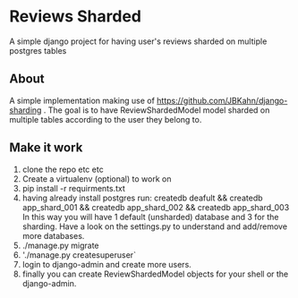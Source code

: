 # Reviews Sharded
A simple django project for having user's reviews sharded on multiple postgres tables

## About
A simple implementation making use of https://github.com/JBKahn/django-sharding . The goal is to have ReviewShardedModel model sharded on multiple tables according to the user they belong to.

## Make it work
1. clone the repo etc etc
2. Create a virtualenv (optional) to work on
3. pip install -r requirments.txt
4. having already install postgres run: createdb deafult && createdb app_shard_001 && createdb app_shard_002 && createdb app_shard_003 In this way you will have 1 default (unsharded) database and 3 for the sharding. Have a look on the settings.py to understand and add/remove more databases.
5. ./manage.py migrate
6. './manage.py createsuperuser`
7. login to django-admin and create more users.
8. finally you can create ReviewShardedModel objects for your shell or the django-admin.

